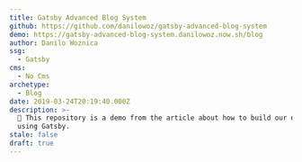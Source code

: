 ```yaml
---
title: Gatsby Advanced Blog System
github: https://github.com/danilowoz/gatsby-advanced-blog-system
demo: https://gatsby-advanced-blog-system.danilowoz.now.sh/blog
author: Danilo Woznica
ssg:
  - Gatsby
cms:
  - No Cms
archetype:
  - Blog
date: 2019-03-24T20:19:40.000Z
description: >-
  📰 This repository is a demo from the article about how to build our own blog
  using Gatsby.
stale: false
draft: true
---
```

